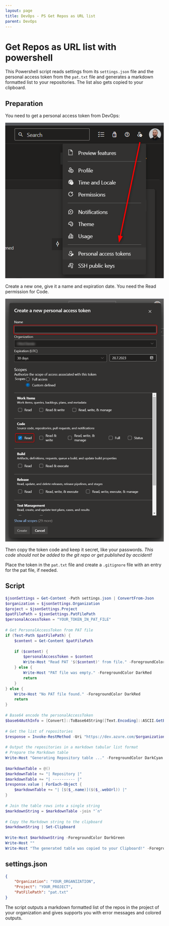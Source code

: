 ```yaml
---
layout: page
title: DevOps - PS Get Repos as URL list
parent: DevOps
---
```


# Get Repos as URL list with powershell

This Powershell script reads settings from its `settings.json` file and the personal access token from the `pat.txt` file and generates a markdown formatted list to your repositories. The list also gets copied to your clipboard.


## Preparation

You need to get a personal access token from DevOps:

[![personal access token 01](/assets/images/articles/DevOps/DevOps_PersonalizedAccessTokens_01.png)](/assets/images/articles/DevOps/DevOps_PersonalizedAccessTokens_01.png)

Create a new one, give it a name and expiration date. You need the Read permission for Code.

[![personal access token 02](/assets/images/articles/DevOps/DevOps_PersonalizedAccessTokens_02.png)](/assets/images/articles/DevOps/DevOps_PersonalizedAccessTokens_02.png)

Then copy the token code and keep it secret, like your passwords. 
*This code should not be added to the git repo or get published by accident!*

Place the token in the `pat.txt` file and create a `.gitignore` file with an entry for the pat file, if needed.


## Script

```PowerShell
$jsonSettings = Get-Content -Path settings.json | ConvertFrom-Json
$organization = $jsonSettings.Organization
$project = $jsonSettings.Project
$patFilePath = $jsonSettings.PatFilePath
$personalAccessToken = "YOUR_TOKEN_IN_PAT_FILE"

# Get PersonalAccessToken from PAT file
if (Test-Path $patFilePath) {
    $content = Get-Content $patFilePath
    
    if ($content) {
        $personalAccessToken = $content
        Write-Host "Read PAT '$($content)' from file." -ForegroundColor DarkCyan
    } else {
        Write-Host "PAT file was empty." -ForegroundColor DarkRed
        return
    }
} else {
    Write-Host "No PAT file found." -ForegroundColor DarkRed
    return
}

# Base64 encode the personalAccessToken
$base64AuthInfo = [Convert]::ToBase64String([Text.Encoding]::ASCII.GetBytes(":$($personalAccessToken)"))

# Get the list of repositories
$response = Invoke-RestMethod -Uri "https://dev.azure.com/$organization/$project/_apis/git/repositories?api-version=6.0" -Method Get -Headers @{Authorization=("Basic {0}" -f $base64AuthInfo)}

# Output the repositories in a markdown tabular list format
# Prepare the Markdown table
Write-Host "Generating Repository table ..." -ForegroundColor DarkCyan

$markdownTable = @()
$markdownTable += "| Repository |"
$markdownTable += "| ---------- |"
$response.value | ForEach-Object {
    $markdownTable += "| [$($_.name)]($($_.webUrl)) |"
}

# Join the table rows into a single string
$markdownString = $markdownTable -join "`n"

# Copy the Markdown string to the clipboard
$markdownString | Set-Clipboard

Write-Host $markdownString -ForegroundColor DarkGreen
Write-Host ""
Write-Host "The generated table was copied to your Clipboard!" -ForegroundColor DarkCyan
```

## settings.json

```json
{
    "Organization": "YOUR_ORGANIZATION",
    "Project": "YOUR_PROJECT",
    "PatFilePath": "pat.txt"
}
```

The script outputs a markdown formatted list of the repos in the project of your organization and gives supports you with error messages and colored outputs.
